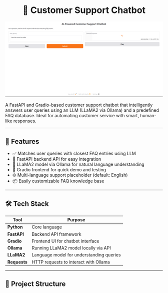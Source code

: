 <h1 align="center">🤖 Customer Support Chatbot</h1>

![screenshot](./src/bb.png)

A FastAPI and Gradio-based customer support chatbot that intelligently answers user queries using an LLM (LLaMA2 via Ollama) and a predefined FAQ database. Ideal for automating customer service with smart, human-like responses.

---

## 🚀 Features

- ✅ Matches user queries with closest FAQ entries using LLM  
- 🎯 FastAPI backend API for easy integration  
- 🧠 LLaMA2 model via Ollama for natural language understanding  
- 🧾 Gradio frontend for quick demo and testing  
- 🌐 Multi-language support placeholder (default: English)  
- 📦 Easily customizable FAQ knowledge base  

---

## 🛠️ Tech Stack

| Tool        | Purpose                                   |
|-------------|-------------------------------------------|
| **Python**  | Core language                             |
| **FastAPI** | Backend API framework                     |
| **Gradio**  | Frontend UI for chatbot interface         |
| **Ollama**  | Running LLaMA2 model locally via API      |
| **LLaMA2**  | Language model for understanding queries  |
| **Requests**| HTTP requests to interact with Ollama     |

---

## 📁 Project Structure

